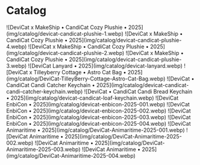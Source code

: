 # Catalog

<div id="art-gallery-items" class="paginated-gallery" markdown="1">
![DeviCat x MakeShip • CandiCat Cozy Plushie • 2025](img/catalog/devicat-candicat-plushie-1.webp)
![DeviCat x MakeShip • CandiCat Cozy Plushie • 2025](img/catalog/devicat-candicat-plushie-4.webp)
![DeviCat x MakeShip • CandiCat Cozy Plushie • 2025](img/catalog/devicat-candicat-plushie-2.webp)
![DeviCat x MakeShip • CandiCat Cozy Plushie • 2025](img/catalog/devicat-candicat-plushie-3.webp)
![DeviCat Lanyard • 2025](img/catalog/devicat-lanyard.webp)
![DeviCat x Tilleyberry Cottage • Astro Cat Bag • 2025](img/catalog/DeviCat-TilleyBerry-Cottage-Astro-Cat-Bag.webp)
![DeviCat • CandiCat Candi Catcher Keychain • 2025](img/catalog/devicat-candicat-candi-catcher-keychain.webp)
![DeviCat • CandiCat Candi Bread Keychain • 2025](img/catalog/devicat-candicat-loaf-keychain.webp)
![DeviCat EnbiCon • 2025](img/catalog/devicat-enbicon-2025-001.webp)
![DeviCat EnbiCon • 2025](img/catalog/devicat-enbicon-2025-002.webp)
![DeviCat EnbiCon • 2025](img/catalog/devicat-enbicon-2025-003.webp)
![DeviCat EnbiCon • 2025](img/catalog/devicat-enbicon-2025-004.webp)
![DeviCat Animaritime • 2025](img/catalog/DeviCat-Animaritime-2025-001.webp)
![DeviCat Animaritime • 2025](img/catalog/DeviCat-Animaritime-2025-002.webp)
![DeviCat Animaritime • 2025](img/catalog/DeviCat-Animaritime-2025-003.webp)
![DeviCat Animaritime • 2025](img/catalog/DeviCat-Animaritime-2025-004.webp)
</div>
<div id="art-pagination-controls" class="pagination-controls"></div>
